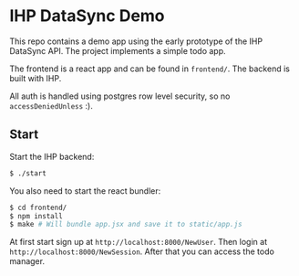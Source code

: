 # IHP DataSync Demo

This repo contains a demo app using the early prototype of the IHP DataSync API. The project implements a simple todo app.

The frontend is a react app and can be found in `frontend/`. The backend is built with IHP.

All auth is handled using postgres row level security, so no `accessDeniedUnless` :).

## Start

Start the IHP backend:

```bash
$ ./start
```

You also need to start the react bundler:

```bash
$ cd frontend/
$ npm install
$ make # Will bundle app.jsx and save it to static/app.js
```

At first start sign up at `http://localhost:8000/NewUser`. Then login at `http://localhost:8000/NewSession`. After that you can access the todo manager.